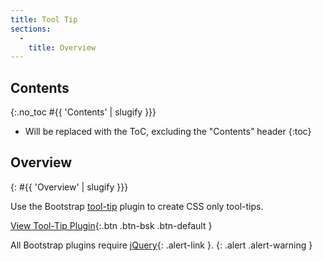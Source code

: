 ```yaml
---
title: Tool Tip
sections:
  -
    title: Overview
---
```


## Contents
{:.no_toc #{{ 'Contents' | slugify }}}

* Will be replaced with the ToC, excluding the "Contents" header
{:toc}

## Overview
{: #{{ 'Overview' | slugify }}}

Use the Bootstrap [tool-tip](http://getbootstrap.com/javascript/#tooltips) plugin to create CSS only tool-tips.

[View Tool-Tip Plugin](http://getbootstrap.com/javascript/#tooltips){:.btn .btn-bsk .btn-default }

All Bootstrap plugins require [jQuery](https://jquery.com){: .alert-link }.
{: .alert .alert-warning }
